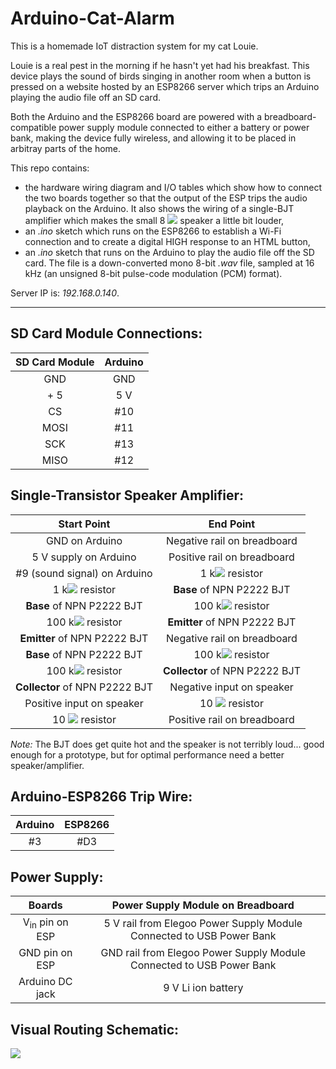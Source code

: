 # Arduino-Cat-Alarm

This is a homemade IoT distraction system for my cat Louie. 

Louie is a real pest in the morning if he hasn't yet had his breakfast. This device plays the sound of birds singing in another room when a button is pressed on a website hosted by an ESP8266 server which trips an Arduino playing the audio file off an SD card. 

Both the Arduino and the ESP8266 board are powered with a breadboard-compatible power supply module connected to either a battery or power bank, making the device fully wireless, and allowing it to be placed in arbitray parts of the home.

This repo contains:

* the hardware wiring diagram and I/O tables which show how to connect the two boards together so that the output of the ESP trips the audio playback on the Arduino. It also shows the wiring of a single-BJT amplifier which makes the small 8 <img src="https://render.githubusercontent.com/render/math?math=\Omega"> speaker a little bit louder,
* an *.ino* sketch which runs on the ESP8266 to establish a Wi-Fi connection and to create a digital HIGH response to an HTML button,
* an *.ino* sketch that runs on the Arduino to play the audio file off the SD card. The file is a down-converted mono 8-bit *.wav* file, sampled at 16 kHz (an unsigned 8-bit pulse-code modulation (PCM) format).

Server IP is: *192.168.0.140*.

_______

## SD Card Module Connections:


| **SD Card Module** | **Arduino** |
|:--------------:|:-------:|
|       GND      |   GND   |
|       + 5      |   5 V   |
|       CS       |   #10   |
|      MOSI      |   #11   |
|       SCK      |   #13   |
|      MISO      |   #12   |

## Single-Transistor Speaker Amplifier: 

| **Start Point**                | **End Point** |
|:-------:|:------:|
| GND on Arduino                 | Negative rail on breadboard    |
| 5 V supply on Arduino          | Positive rail on breadboard    |
| #9 (sound signal) on Arduino   | 1 k<img src="https://render.githubusercontent.com/render/math?math=\Omega"> resistor           |
| 1 k<img src="https://render.githubusercontent.com/render/math?math=\Omega"> resistor           | **Base** of NPN P2222 BJT      |
| **Base** of NPN P2222 BJT      | 100 k<img src="https://render.githubusercontent.com/render/math?math=\Omega"> resistor         |
| 100 k<img src="https://render.githubusercontent.com/render/math?math=\Omega"> resistor         | **Emitter** of NPN P2222 BJT   |
| **Emitter** of NPN P2222 BJT   | Negative rail on breadboard    |
| **Base** of NPN P2222 BJT      | 100 k<img src="https://render.githubusercontent.com/render/math?math=\Omega"> resistor         |
| 100 k<img src="https://render.githubusercontent.com/render/math?math=\Omega"> resistor         | **Collector** of NPN P2222 BJT |
| **Collector** of NPN P2222 BJT | Negative input on speaker      |
| Positive input on speaker      | 10 <img src="https://render.githubusercontent.com/render/math?math=\Omega"> resistor           |
| 10 <img src="https://render.githubusercontent.com/render/math?math=\Omega"> resistor           | Positive rail on breadboard    |

*Note:* The BJT does get quite hot and the speaker is not terribly loud... good enough for a prototype, but for optimal performance need a better speaker/amplifier.

## Arduino-ESP8266 Trip Wire:

| **Arduino** | **ESP8266**| 
|:------:|:-------:|
|#3 | #D3 |

## Power Supply:

| **Boards** | **Power Supply Module on Breadboard**|
|:------:|:------:|
|V<sub>in</sub> pin on ESP| 5 V rail from Elegoo Power Supply Module Connected to USB Power Bank|
|GND pin on ESP| GND rail from Elegoo Power Supply Module Connected to USB Power Bank|
| Arduino DC jack | 9 V Li ion battery|


## Visual Routing Schematic:

![](https://raw.github.com/molydisulfide/Arduino-Cat-Alarm/master/images/routing.jpg?raw=true )


